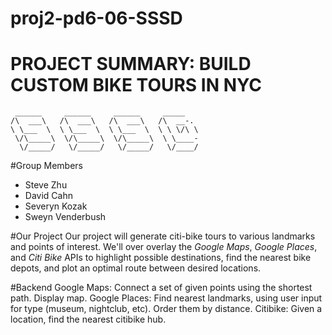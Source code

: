 proj2-pd6-06-SSSD
=================

PROJECT SUMMARY: BUILD CUSTOM BIKE TOURS IN NYC 
=======
	 ______     ______     ______     _____    
	/\  ___\   /\  ___\   /\  ___\   /\  __-.  
	\ \___  \  \ \___  \  \ \___  \  \ \ \/\ \ 
	 \/\_____\  \/\_____\  \/\_____\  \ \____- 
	  \/_____/   \/_____/   \/_____/   \/____/ 
                                           
#Group Members
  * Steve Zhu
  * David Cahn
  * Severyn Kozak
  * Sweyn Venderbush
 
#Our Project
Our project will generate citi-bike tours to various landmarks and
points of interest. We'll over overlay the *Google Maps*, *Google Places*, and 
*Citi Bike* APIs to highlight possible destinations, find the nearest bike
depots, and plot an optimal route between desired locations.

#Backend
Google Maps: Connect a set of given points using the shortest path. Display map.
Google Places: Find nearest landmarks, using user input for type (museum, nightclub, etc). Order them by distance. 
Citibike: Given a location, find the nearest citibike hub.
